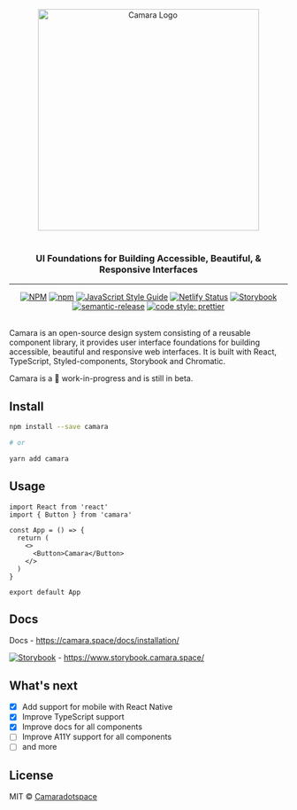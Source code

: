<div align="center">
  <img
    src="https://res.cloudinary.com/beaniegram/image/upload/v1621856987/Personal%20Site/dark_mode_hyqjth.svg"
    alt="Camara Logo"
    width="400px"
    padding="40px"
  />
  <br />
  <br />
  <h3>UI Foundations for Building Accessible, Beautiful, & Responsive Interfaces</h3>
</div>

---

<div align="center">
  <a href="https://www.npmjs.com/package/camara"><img src="https://img.shields.io/npm/v/camara.svg?logo=npm" alt="NPM" /></a> <a href="https://www.npmjs.com/package/camara"><img src="https://img.shields.io/npm/dt/camara.svg?logo=npm" alt="npm" /></a> <a href="https://standardjs.com"><img src="https://img.shields.io/badge/code_style-standard-brightgreen.svg" alt="JavaScript Style Guide" /></a> <a href="https://app.netlify.com/sites/camaradotspace/deploys"><img src="https://api.netlify.com/api/v1/badges/6419e49e-e3d9-40fd-ba00-032ab4d09e80/deploy-status" alt="Netlify Status" /></a> <a href="https://storybook.camara.space"><img src="https://cdn.jsdelivr.net/gh/storybookjs/brand@master/badge/badge-storybook.svg" alt="Storybook" /></a> <a href=""><img src="https://img.shields.io/badge/%20%20%F0%9F%93%A6%F0%9F%9A%80-semantic--release-e10079.svg" alt="semantic-release" /></a> <a href="https://github.com/prettier/prettier"><img src="https://img.shields.io/badge/code_style-prettier-ff69b4.svg?logo=producthunt" alt="code style: prettier" /></a> 
</div>

<br />

Camara is an open-source design system consisting of a reusable component library, it provides user interface foundations for building accessible, beautiful and responsive web interfaces. It is built with React, TypeScript, Styled-components, Storybook and Chromatic.

Camara is a 🚧 work-in-progress and is still in beta.

## Install

```bash
npm install --save camara

# or

yarn add camara
```

## Usage

```tsx
import React from 'react'
import { Button } from 'camara'

const App = () => {
  return (
    <>
      <Button>Camara</Button>
    </>
  )
}

export default App
```

## Docs
Docs - https://camara.space/docs/installation/

<a href="https://www.storybook.camara.space/"><img src="https://cdn.jsdelivr.net/gh/storybookjs/brand@master/badge/badge-storybook.svg" alt="Storybook" /></a> - https://www.storybook.camara.space/ 
## What's next

- [x] Add support for mobile with React Native
- [x] Improve TypeScript support
- [x] Improve docs for all components
- [ ] Improve A11Y support for all components
- [ ] and more

## License

MIT © [Camaradotspace](https://github.com/Camaradotspace)
